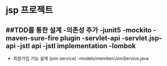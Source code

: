 # jsp 프로젝트

##TDD를 통한 설계
 -의존성 추가
      -junit5 
      -mockito
      -maven-sure-fire plugin
        -servlet-api
        -servlet.jsp-api
        -jstl api
        -jstl implementation
        -lombok
-
 - 회원가입 기능 설계 (join service)
        -models/member/JoinService.java